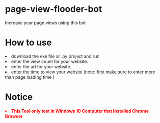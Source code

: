 # page-view-flooder-bot
Increase your page views using this bot 

<h1>How to use</h1>

<p><li>download the exe file or .py project and run</li>
  <li>enter the view count for your website.</li>
  <li>enter the url for your website.</li>
  <li>enter the time to view your website (note: first make sure to enter more than page loading time )</li>
  </p>
  
<h1>Notice</h1><h4 style ="color:red">
  <li>This Tool only test in Windows 10 Computer that installed Chrome Browser </li>
  </h4>
  
  
